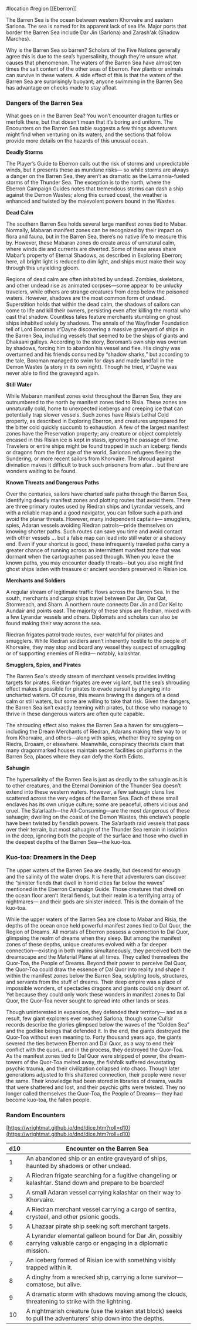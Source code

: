  #location #region [[Eberron]]

The Barren Sea is the ocean between western Khorvaire and eastern Sarlona. The sea is named for its apparent lack of sea life. Major ports that border the Barren Sea include Dar Jin (Sarlona) and Zarash'ak (Shadow Marches).

Why is the Barren Sea so barren? Scholars of the Five Nations generally agree this is due to the sea’s hypersalinity, though they’re unsure what causes that phenomenon. The waters of the Barren Sea have almost ten times the salt content of the other seas of Eberron. Few plants or animals can survive in these waters. A side effect of this is that the waters of the Barren Sea are surprisingly buoyant; anyone  swimming in the Barren Sea has advantage on checks made to stay afloat.

### **Dangers of the Barren Sea**

What goes on in the Barren Sea? You won’t encounter dragon turtles or merfolk there, but that doesn’t mean that it’s boring and uniform. The Encounters on the Barren Sea table suggests a few things adventurers might find when venturing on its waters, and the sections that follow provide more details on the hazards of this unusual ocean.

**Deadly Storms**

The Player’s Guide to Eberron calls out the risk of storms and unpredictable winds, but it presents these as mundane risks— so while storms are always a danger on the Barren Sea, they aren’t as dramatic as the Lamannia-fueled storms of the Thunder Sea. The exception is to the north, where the Eberron Campaign Guides notes that tremendous storms can dash a ship against the Demon Wastes; along this cursed coast, the weather is enhanced and twisted by the malevolent powers bound in the Wastes.

**Dead Calm**

The southern Barren Sea holds several large manifest zones tied to Mabar. Normally, Mabaran manifest zones can be recognized by their impact on flora and fauna, but in the Barren Sea, there’s no native life to measure this by. However, these Mabaran zones do create areas of unnatural calm, where winds die and currents are diverted. Some of these areas share Mabar’s property of Eternal Shadows, as described in Exploring Eberron; here, all bright light is reduced to dim light, and ships must make their way through this unyielding gloom.

Regions of dead calm are often inhabited by undead. Zombies, skeletons, and other undead rise as animated corpses—some appear to be unlucky travelers, while others are strange creatures from deep below the poisoned waters. However, shadows are the most common form of undead. Superstition holds that within the dead calm, the shadows of sailors
can come to life and kill their owners, persisting even after killing the mortal who cast that shadow. Countless tales feature merchants stumbling on ghost ships inhabited solely by shadows. The annals of the Wayfinder Foundation tell of Lord Boroman ir’Dayne discovering a massive graveyard of ships in the Barren Sea, including vessels that seemed to be the ships of giants and Dhakaani galleys. According to the story, Boroman’s own ship was overrun by shadows, forcing him to abandon his vessel and flee. His dinghy was overturned and his friends consumed by “shadow sharks,” but according to the tale, Boroman managed to swim for days and made landfall in the Demon Wastes (a story in its own right). Though he tried, ir’Dayne was never able to find the graveyard again.

**Still Water**

While Mabaran manifest zones exist throughout the Barren Sea, they are outnumbered to the north by manifest zones tied to Risia. These zones are unnaturally cold, home to unexpected icebergs and creeping ice that can potentially trap slower vessels. Such zones have Risia’s Lethal Cold property, as described in Exploring Eberron, and creatures unprepared for the bitter cold quickly succumb to exhaustion. A few of the largest manifest zones have the Preservation property; any creature or object completely encased in this Risian ice is kept in stasis, ignoring the passage of time. Travelers or entire ships might be found trapped in such an iceberg: fiends or dragons from the first age of the world, Sarlonan refugees fleeing the Sundering, or more recent sailors from Khorvaire. The shroud against divination makes it difficult to track such prisoners from afar... but there are wonders waiting to be found.

**Known Threats and Dangerous Paths**

Over the centuries, sailors have charted safe paths through the Barren Sea, identifying deadly manifest zones and plotting routes that avoid them. There are three primary routes used by Riedran ships and Lyrandar vessels, and with a reliable map and a good navigator, you can follow such a path and avoid the planar threats. However, many independent captains—
smugglers, spies, Adaran vessels avoiding Riedran patrols—pride themselves on knowing shorter paths. Such routes can save you time and avoid contact with other vessels ... but a false map can lead into still water or a shadowy end. Even if your shortcut is good, these infrequently traveled paths carry a greater chance of running across an intermittent manifest zone that was dormant when the cartographer passed through. When you leave the known paths, you may encounter deadly
threats—but you also might find ghost ships laden with treasure or ancient wonders preserved in Risian ice.

**Merchants and Soldiers**

A regular stream of legitimate traffic flows across the Barren Sea. In the south, merchants and cargo ships travel between Dar Jin, Dar Qat, Stormreach, and Sharn. A northern route connects Dar Jin and Dar Kel to Aundair and points east. The majority of these ships are Riedran, mixed with a few Lyrandar vessels and others. Diplomats and scholars can also be found
making their way across the sea.

Riedran frigates patrol trade routes, ever watchful for pirates and smugglers. While Riedran soldiers aren’t inherently hostile to the people of Khorvaire, they may stop and board any vessel they suspect of smuggling or of supporting enemies of Riedra— notably, kalashtar.

**Smugglers, Spies, and Pirates**

The Barren Sea's steady stream of merchant vessels provides inviting targets for pirates. Riedran frigates are ever vigilant, but the sea’s shrouding effect makes it possible for pirates to evade pursuit by plunging into uncharted waters. Of course, this means braving the dangers of a dead calm or still waters, but some are willing to take that risk. Given the dangers, the Barren Sea isn’t exactly teeming with pirates, but those who manage to thrive in these dangerous waters are often quite capable.

The shrouding effect also makes the Barren Sea a haven for smugglers—including the Dream Merchants of Riedran, Adarans making their way to or from Khorvaire, and others—along with spies, whether they’re spying on Riedra, Droaam, or elsewhere. Meanwhile, conspiracy theorists claim that many dragonmarked houses maintain secret facilities on platforms in the Barren Sea, places where they can defy the Korth Edicts.

**Sahuagin**

The hypersalinity of the Barren Sea is just as deadly to the sahuagin as it is to other creatures, and the Eternal Dominion of the Thunder Sea doesn’t extend into these western waters. However, a few sahuagin clans live scattered across the very edges of the Barren Sea. Each of these small enclaves has its own unique culture; some are peaceful, others vicious and cruel. The Sa’arlaath—the All-Consuming—are the most dangerous of these sahuagin; dwelling on the coast of the Demon Wastes, this enclave’s people have been twisted by fiendish powers. The Sa’arlaath raid vessels that pass over their terrain, but most sahuagin of the Thunder Sea remain in isolation in the deep, ignoring both the people of the surface and those who dwell in the deepest depths of the Barren Sea—the kuo-toa.

### **Kuo-toa: Dreamers in the Deep**

The upper waters of the Barren Sea are deadly, but descend far enough and the salinity of the water drops. It is here that adventurers can discover the “sinister fiends that dwell in horrid cities far below the waves” mentioned in the Eberron Campaign Guide. Those creatures that dwell on the ocean floor aren’t literal fiends, but their realm is a terrifying array of
nightmares— and their gods are sinister indeed. This is the domain of the kuo-toa.

While the upper waters of the Barren Sea are close to Mabar and Risia, the depths of the ocean once held powerful manifest zones tied to Dal Quor, the Region of Dreams. All mortals of Eberron possess a connection to Dal Quor, glimpsing the realm of dreams when they sleep. But among the manifest zones of these depths, unique creatures evolved with a far deeper connection—existing in both realms simultaneously, they perceived both the dreamscape and the Material Plane at all times. They called themselves the Quor-Toa, the People of Dreams. Beyond their power to perceive Dal Quor, the Quor-Toa could
draw the essence of Dal Quor into reality and shape it within the manifest zones below the Barren Sea, sculpting tools, structures, and servants from the stuff of dreams. Their deep empire was a place of impossible wonders, of spectacles dragons and giants could only dream of. Yet because they could only work these wonders in manifest zones to Dal Quor, the Quor-Toa never sought to spread into other lands or seas.

Though uninterested in expansion, they defended their territory— and as a result, few giant explorers ever reached Sarlona, though some Cul’sir records describe the glories glimpsed below the waves of the “Golden Sea” and the godlike beings that defended it. In the end, the giants destroyed the Quor-Toa without even meaning to. Forty thousand years ago, the giants severed the ties between Eberron and Dal Quor, as a way to end their conflict with the quori... and in the process, they destroyed the Quor-Toa. As the manifest zones tied to Dal Quor were stripped of power, the dream-towers of the Quor-Toa melted away, the fishfolk suffered devastating psychic trauma, and their civilization collapsed into chaos. Though later
generations adjusted to this shattered connection, their people were never the same. Their knowledge had been stored in libraries of dreams, vaults that were shattered and lost, and their psychic gifts were twisted. They no longer called themselves the Quor-Toa, the People of Dreams— they had become kuo-toa, the fallen people.

### Random Encounters

[https://wrightmat.github.io/dnd/dice.htm?roll=d10](https://wrightmat.github.io/dnd/dice.htm?roll=d10)

| d10 | Encounter on the Barren Sea |
| --- | --- |
| 1 | An abandoned ship or an entire graveyard of ships, haunted by shadows or other undead. |
| 2 | A Riedran frigate searching for a fugitive changeling or kalashtar. Stand down and prepare to be boarded! |
| 3 | A small Adaran vessel carrying kalashtar on their way to Khorvaire. |
| 4 | A Riedran merchant vessel carrying a cargo of sentira, crysteel, and other psionic goods. |
| 5 | A Lhazaar pirate ship seeking soft merchant targets. |
| 6 | A Lyrandar elemental galleon bound for Dar Jin, possibly carrying valuable cargo or engaging in a diplomatic mission. |
| 7 | An iceberg formed of Risian ice with something visibly trapped within it. |
| 8 | A dinghy from a wrecked ship, carrying a lone survivor— comatose, but alive. |
| 9 | A dramatic storm with shadows moving among the clouds, threatening to strike with the lightning. |
| 10 | A nightmarish creature (use the kraken stat block) seeks to pull the adventurers’ ship down into the depths. |